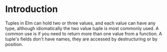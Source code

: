 # Introduction

Tuples in Elm can hold two or three values, and each value can have any type, although idiomatically the two value tuple is most commonly used.
A common use is if you need to return more than one value from a function.
A tuple's fields don't have names, they are accessed by destructuring or by position.

